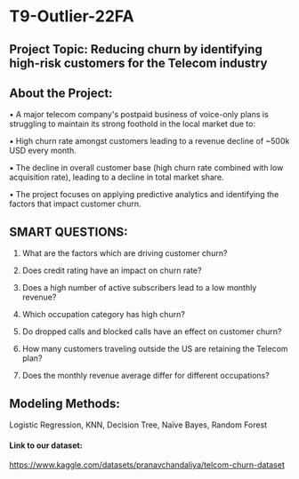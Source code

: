 # T9-Outlier-22FA

## Project Topic: Reducing churn by identifying high-risk customers for the Telecom industry

## About the Project:
• A major telecom company's postpaid business of voice-only plans is struggling to 
maintain its strong foothold in the local market due to:

  ▪ High churn rate amongst customers leading to a revenue decline of ~500k USD 
every month. 
  
  ▪ The decline in overall customer base (high churn rate combined with low acquisition 
rate), leading to a decline in total market share. 

• The project focuses on applying predictive analytics and identifying the factors that 
impact customer churn.

## SMART QUESTIONS:
1. What are the factors which are driving customer churn?

2. Does credit rating have an impact on churn rate?

3. Does a high number of active subscribers lead to a low monthly revenue?

4. Which occupation category has high churn?

5. Do dropped calls and blocked calls have an effect on customer churn?

6. How many customers traveling outside the US are retaining the Telecom plan?

7. Does the monthly revenue average differ for different occupations?


## Modeling Methods: 
Logistic Regression, KNN, Decision Tree, Naïve Bayes, Random Forest


#### Link to our dataset:
https://www.kaggle.com/datasets/pranavchandaliya/telcom-churn-dataset
